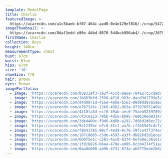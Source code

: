```yaml
---
template: ModelPage
title: Charlie
featuredImage: >-
  https://ucarecdn.com/a1c5baeb-bf07-464c-aad0-0e4e129ef816/-/crop/5472x3149/0,166/-/preview/
imageThumbnail: >-
  https://ucarecdn.com/8daf3edd-e86e-4dbd-8870-5d4bcb956ab4/-/crop/2679x3149/1220,31/-/preview/
firstName: Charlie
collection: Boys
height: 140cm
measurementType: chest
bust: 67cm
waist: 61cm
hips: 67cm
size: '10'
shoeSize: 7/8
hair: Brown
eyes: Brown
imagePortfolio:
  - image: 'https://ucarecdn.com/b5931af3-3a2f-45cd-8e6a-704a27c5ca9d/'
  - image: 'https://ucarecdn.com/1b863bfd-2596-4f16-903c-dacd3d1799e5/'
  - image: 'https://ucarecdn.com/d4d0971d-416e-46be-b563-08d9dd8ce5ae/'
  - image: 'https://ucarecdn.com/e7b7326c-1260-4982-803a-973976551489/'
  - image: 'https://ucarecdn.com/4210fa3d-ecf6-49ab-aec0-75aeb5239789/'
  - image: 'https://ucarecdn.com/c43ce123-79bb-4d5e-8b95-7e8639ed9314/'
  - image: 'https://ucarecdn.com/2de4400c-f9d6-4d8b-a292-7d86d2d6ec72/'
  - image: 'https://ucarecdn.com/5e1235bc-e7c0-41c1-aafb-cf2b55d3cdc7/'
  - image: 'https://ucarecdn.com/f8b41781-98cf-4ed9-8c76-39fce4ff374e/'
  - image: 'https://ucarecdn.com/187c8865-c5de-4593-a33f-db826d2d1ece/'
  - image: 'https://ucarecdn.com/6b075e1c-c281-4ac8-8374-9e7e8ec361e1/'
  - image: 'https://ucarecdn.com/1fdc6826-b6aa-470e-a905-bcc04374f51a/'
  - image: 'https://ucarecdn.com/0aa8e000-a49b-4731-873a-ab5775ede2b8/'
---
```


